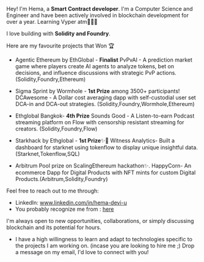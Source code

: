 Hey! I'm Hema, a **Smart Contract developer**. I'm a Computer Science and Engineer and have been actively involved in blockchain development for over a year. Learning Vyper atm👩🏽‍💻


I love building with **Solidity and Foundry**. 


Here are my favourite projects that Won 🏆 

- Agentic Ethereum by EthGlobal - **Finalist**
  PvPvAI - A prediction market game where players create AI agents to analyze tokens, bet on decisions, and influence discussions with strategic PvP actions. (Solidity,Foundry,Ethereum)


- Sigma Sprint by Wormhole - **1st Prize** among 3500+ participants!
  DCAwesome - A Dollar cost averaging dapp with self-custodial user set DCA-in and DCA-out strategies. (Solidity,Foundry,Wormhole,Ethereum)

- Ethglobal Bangkok-  **4th Prize**
  Sounds Good - A Listen-to-earn Podcast streaming platform on Flow with censorship resistant streaming for creators. (Solidity,Foundry,Flow)
  
- Starkhack by Ethglobal - **1st Prize**✨🥇
  Witness Analytics- Built a dashboard for starknet using tokenflow to display unique insightful data.(Starknet,Tokenflow,SQL)
  
  
- Arbitrum Pool prize on ScalingEthereum hackathon✨.
  HappyCorn- An ecommerce Dapp for Digital Products with NFT mints for custom Digital Products.(Arbitrum,Solidity,Foundry)
  



Feel free to reach out to me through:
- LinkedIn: www.linkedin.com/in/hema-devi-u
- You probably recognize me from : [here](https://www.youtube.com/channel/UCb-QvPY46LgMuuyaB3yuoAQ)
  
I'm always open to new opportunities, collaborations, or simply discussing blockchain and its potential for hours.
- I have a high willingness to learn and adapt to technologies specific to the projects I am working on. (incase you are looking to hire me ;) 
Drop a message on my email, I'd love to connect with you!
